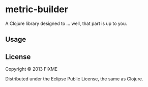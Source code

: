 # metric-builder

A Clojure library designed to ... well, that part is up to you.

## Usage


## License

Copyright © 2013 FIXME

Distributed under the Eclipse Public License, the same as Clojure.
